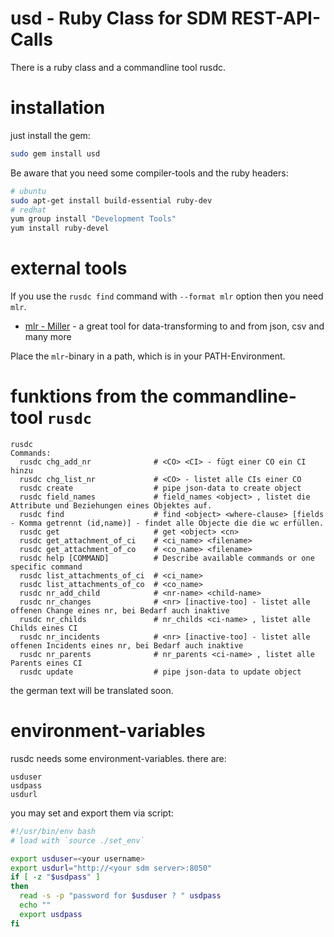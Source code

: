 
# usd - Ruby Class for SDM REST-API-Calls

There is a ruby class and a commandline tool rusdc.

# installation

just install the gem:

```bash
sudo gem install usd
```

Be aware that you need some compiler-tools and the ruby headers:

```bash
# ubuntu
sudo apt-get install build-essential ruby-dev
# redhat
yum group install "Development Tools"
yum install ruby-devel
```

# external tools

If you use the `rusdc find` command with `--format mlr` option then you need `mlr`.

- [mlr - Miller](http://johnkerl.org/miller/doc/index.html) - a great tool for data-transforming to and from json, csv and many more

Place the `mlr`-binary in a path, which is in your PATH-Environment.

# funktions from the commandline-tool `rusdc`

```
rusdc
Commands:
  rusdc chg_add_nr              # <CO> <CI> - fügt einer CO ein CI hinzu
  rusdc chg_list_nr             # <CO> - listet alle CIs einer CO
  rusdc create                  # pipe json-data to create object
  rusdc field_names             # field_names <object> , listet die Attribute und Beziehungen eines Objektes auf.
  rusdc find                    # find <object> <where-clause> [fields - Komma getrennt (id,name)] - findet alle Objecte die die wc erfüllen.
  rusdc get                     # get <object> <cn>
  rusdc get_attachment_of_ci    # <ci_name> <filename>
  rusdc get_attachment_of_co    # <co_name> <filename>
  rusdc help [COMMAND]          # Describe available commands or one specific command
  rusdc list_attachments_of_ci  # <ci_name>
  rusdc list_attachments_of_co  # <co_name>
  rusdc nr_add_child            # <nr-name> <child-name>
  rusdc nr_changes              # <nr> [inactive-too] - listet alle offenen Change eines nr, bei Bedarf auch inaktive
  rusdc nr_childs               # nr_childs <ci-name> , listet alle Childs eines CI
  rusdc nr_incidents            # <nr> [inactive-too] - listet alle offenen Incidents eines nr, bei Bedarf auch inaktive
  rusdc nr_parents              # nr_parents <ci-name> , listet alle Parents eines CI
  rusdc update                  # pipe json-data to update object
```

the german text will be translated soon.

# environment-variables

rusdc needs some environment-variables. there are:

```
usduser
usdpass
usdurl
```

you may set and export them via script:

```bash
#!/usr/bin/env bash
# load with `source ./set_env`

export usduser=<your username>
export usdurl="http://<your sdm server>:8050"
if [ -z "$usdpass" ]
then
  read -s -p "password for $usduser ? " usdpass
  echo ""
  export usdpass
fi
```
